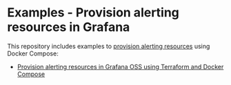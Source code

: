 # Examples - Provision alerting resources in Grafana

This repository includes examples to [provision alerting resources](https://grafana.com/docs/grafana/latest/alerting/set-up/provision-alerting-resources/) using Docker Compose:

- [Provision alerting resources in Grafana OSS using Terraform and Docker Compose](./terraform/)